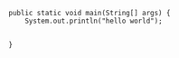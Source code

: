 



    public static void main(String[] args) {
        System.out.println("hello world");
        
        
    }

